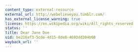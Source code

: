 ```yaml
---
content_type: external-resource
external_url: http://webelieveyou.tumblr.com/
has_external_license_warning: true
license: https://en.wikipedia.org/wiki/All_rights_reserved
status: ''
title: Dear Jane Doe
uid: be216af3-5cde-4d15-8de8-4693dd304b68
wayback_url: ''
---
```

